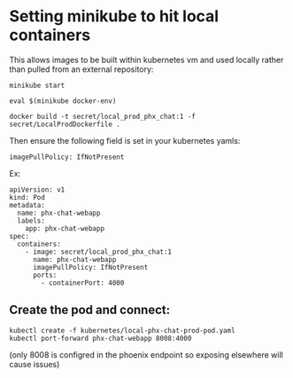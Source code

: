 # Setting minikube to hit local containers

This allows images to be built within kubernetes vm and used locally rather than pulled from an external repository:

```
minikube start

eval $(minikube docker-env)

docker build -t secret/local_prod_phx_chat:1 -f secret/LocalProdDockerfile .
```

Then ensure the following field is set in your kubernetes yamls:

`imagePullPolicy: IfNotPresent`

Ex:

```
apiVersion: v1
kind: Pod
metadata:
  name: phx-chat-webapp
  labels:
    app: phx-chat-webapp
spec:
  containers:
    - image: secret/local_prod_phx_chat:1
      name: phx-chat-webapp
      imagePullPolicy: IfNotPresent
      ports:
        - containerPort: 4000
```

## Create the pod and connect:


```
kubectl create -f kubernetes/local-phx-chat-prod-pod.yaml
kubectl port-forward phx-chat-webapp 8008:4000
```

(only 8008 is configred in the phoenix endpoint so exposing elsewhere will cause issues)
